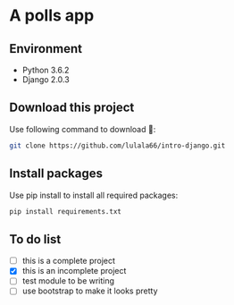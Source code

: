 # A polls app

## Environment

- Python 3.6.2
- Django 2.0.3

## Download this project

Use following command to download :ghost::

```bash
git clone https://github.com/lulala66/intro-django.git
```

## Install packages

Use pip install to install all required packages:

```bash
pip install requirements.txt
```

## To do list

- [ ] this is a complete project
- [x] this is an incomplete project
- [ ] test module to be writing
- [ ] use bootstrap to make it looks pretty
